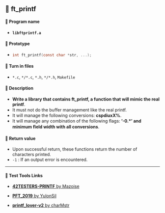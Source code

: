 ## :notebook_with_decorative_cover: ft_printf

#### :page_facing_up: Program name

- **`libftprintf.a`**

#### :page_facing_up: ​Prototype

- ```c
  int ft_printf(const char *str, ...);
  ```

#### :page_facing_up: Turn in files

- `*.c`, `*/*.c`, `*.h`, `*/*.h`, `Makefile`

#### :page_facing_up: Description

- **Write a library that contains ft_printf, a function that will mimic the real printf**.
- It must not do the buﬀer management like the real printf.
- It will manage the following conversions: **cspdiuxX%**.
- It will manage any combination of the following ﬂags: **’-0.*’ and minimum ﬁeld width with all conversions**.

#### :page_facing_up: Return value

- Upon successful return, these functions return the number of characters printed.
- `-1` : If an output error is encountered.



------

#### :link: Test Tools Links

- [**42TESTERS-PRINTF** by Mazoise](https://github.com/Mazoise/42TESTERS-PRINTF)

- [**PFT_2019** by YulonSil](https://github.com/cclaude42/PFT_2019)

- [**printf_lover-v2** by charMstr](https://github.com/charMstr/printf_lover_v2)
